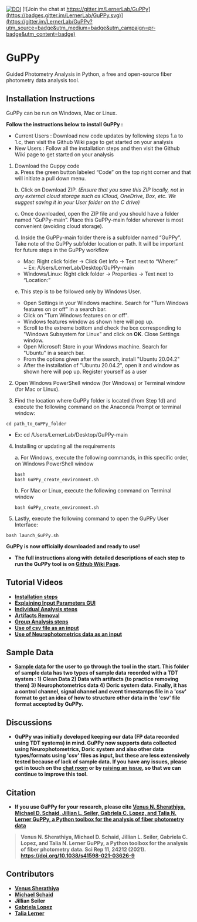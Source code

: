 [![DOI](https://zenodo.org/badge/382176345.svg)](https://zenodo.org/badge/latestdoi/382176345) [![Join the chat at https://gitter.im/LernerLab/GuPPy](https://badges.gitter.im/LernerLab/GuPPy.svg)](https://gitter.im/LernerLab/GuPPy?utm_source=badge&utm_medium=badge&utm_campaign=pr-badge&utm_content=badge)
# GuPPy
 Guided Photometry Analysis in Python, a free and open-source fiber photometry data analysis tool.

## Installation Instructions

GuPPy can be run on Windows, Mac or Linux.

**Follow the instructions below to install GuPPy :** <br>
- Current Users : Download new code updates by following steps 1.a to 1.c, then visit the Github Wiki page to get started on your analysis
- New Users : Follow all the installation steps and then visit the Github Wiki page to get started on your analysis

1. Download the Guppy code <br>
   a. Press the green button labeled “Code” on the top right corner and that will initiate a pull down menu. <br>
   
   b. Click on Download ZIP. *(Ensure that you save this ZIP locally, not in any external cloud storage such as iCloud, OneDrive, Box, etc. We suggest saving it in your User folder on the C drive)* <br>
   
   c. Once downloaded, open the ZIP file and you should have a folder named “GuPPy-main”. Place this GuPPy-main folder wherever is most convenient (avoiding cloud storage). <br>

   d. Inside the GuPPy-main folder there is a subfolder named “GuPPy”. Take note of the GuPPy subfolder location or path. It will be important for future steps in the GuPPy workflow <br>
   - Mac: Right click folder → Click Get Info → Text next to “Where:” <br>
       ~ Ex: /Users/LernerLab/Desktop/GuPPy-main <br>
   - Windows/Linux: Right click folder → Properties → Text next to “Location:” <br>

   e. This step is to be followed only by Windows User.<br>
   - Open Settings in your Windows machine. Search for "Turn Windows features on or off" in a search bar.
   - Click on "Turn Windows features on or off".
   - Windows features window as shown here will pop up. 
   - Scroll to the extreme bottom and check the box corresponding to "Windows Subsystem for Linux" and click on <b>OK</b>. Close Settings window.
   - Open Microsoft Store in your Windows machine. Search for "Ubuntu" in a search bar.
   - From the options given after the search, install "Ubuntu 20.04.2"
   - After the installation of "Ubuntu 20.04.2", open it and window as shown here will pop up. Register yourself as a user

2. Open Windows PowerShell window (for Windows) or Terminal window (for Mac or Linux).

3. Find the location where GuPPy folder is located (from Step 1d) and execute the following command on the Anaconda Prompt or terminal window: 

```
cd path_to_GuPPy_folder
```
   - Ex:  cd /Users/LernerLab/Desktop/GuPPy-main

4. Installing or updating all the requirements<br>
   
   a. For Windows, execute the following commands, in this specific order, on Windows PowerShell window
   
   ```
   bash
   bash GuPPy_create_environment.sh
   ```

   b. For Mac or Linux, execute the following command on Terminal window

   ```
   bash GuPPy_create_environment.sh
   ```

5. Lastly, execute the following command to open the GuPPy User Interface:
```
bash launch_GuPPy.sh
```

<b> GuPPy is now officially downloaded and ready to use! <b> <br>

- The full instructions along with detailed descriptions of each step to run the GuPPy tool is on [Github Wiki Page](https://github.com/LernerLab/GuPPy/wiki).

## Tutorial Videos

- [Installation steps](https://youtu.be/7qfU8xvj2nc)
- [Explaining Input Parameters GUI](https://youtu.be/aO7_QqbYZ84)
- [Individual Analysis steps](https://youtu.be/6IollIr9q6Y)
- [Artifacts Removal](https://youtu.be/KXh3vkkZxuo)
- [Group Analysis steps](https://youtu.be/lntf-SER_so)
- [Use of csv file as an input](https://youtu.be/Yrhartn5Hwk)
- [Use of Neurophotometrics data as an input](https://youtu.be/n1HSGRnBYPQ)

## Sample Data

- [Sample data](https://drive.google.com/drive/folders/1qO8ynfqRoEpWuJ0P1tYVHtLljJXoxufl?usp=sharing) for the user to go through the tool in the start. This folder of sample data has two types of sample data recorded with a TDT system : 1) Clean Data 2) Data with artifacts (to practice removing them) 3) Neurophotometrics data 4) Doric system data. Finally, it has a control channel, signal channel and event timestamps file in a 'csv' format to get an idea of how to structure other data in the 'csv' file format accepted by GuPPy.

## Discussions

- GuPPy was initially developed keeping our data (FP data recorded using TDT systems) in mind. GuPPy now supports data collected using Neurophotometrics, Doric system and also other data types/formats using 'csv' files as input, but these are less extensively tested because of lack of sample data. If you have any issues, please get in touch on the [chat room](https://gitter.im/LernerLab/GuPPy?utm_source=share-link&utm_medium=link&utm_campaign=share-link) or by [raising an issue](https://github.com/LernerLab/GuPPy/issues), so that we can continue to improve this tool.

## Citation

- If you use GuPPy for your research, please cite [Venus N. Sherathiya, Michael D. Schaid, Jillian L. Seiler, Gabriela C. Lopez, and Talia N. Lerner GuPPy, a Python toolbox for the analysis of fiber photometry data](https://www.nature.com/articles/s41598-021-03626-9)

> Venus N. Sherathiya, Michael D. Schaid, Jillian L. Seiler, Gabriela C. Lopez, and Talia N. Lerner GuPPy, a Python toolbox for the analysis of fiber photometry data. Sci Rep 11, 24212 (2021). https://doi.org/10.1038/s41598-021-03626-9

## Contributors

- [Venus Sherathiya](https://github.com/venus-sherathiya)
- [Michael Schaid](https://github.com/Mschaid)
- Jillian Seiler
- [Gabriela Lopez](https://github.com/glopez924)
- [Talia Lerner](https://github.com/talialerner)


